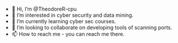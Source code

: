 - 👋 Hi, I’m @TheodoreR-cpu
- 👀 I’m interested in cyber security and data mining. 
- 🌱 I’m currently learning cyber sec courses. 
- 💞️ I’m looking to collaborate on developing tools of scanning ports. 
- 📫 How to reach me - you can reach me there. 

<!---
TheodoreR-cpu/TheodoreR-cpu is a ✨ special ✨ repository because its `README.md` (this file) appears on your GitHub profile.
You can click the Preview link to take a look at your changes.
--->
